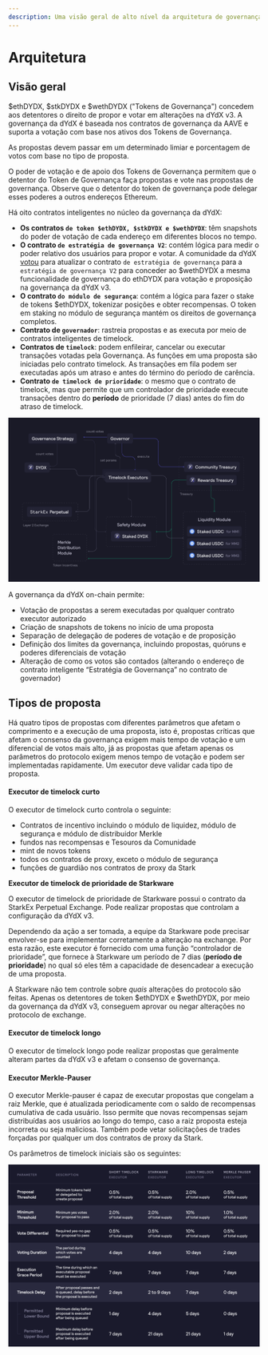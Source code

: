 ```yaml
---
description: Uma visão geral de alto nível da arquitetura de governança.
---
```


# Arquitetura

## Visão geral

$ethDYDX, $stkDYDX e $wethDYDX ("Tokens de Governança") concedem aos detentores o direito de propor e votar em alterações na dYdX v3. A governança da dYdX é baseada nos contratos de governança da AAVE e suporta a votação com base nos ativos dos Tokens de Governança.

As propostas devem passar em um determinado limiar e porcentagem de votos com base no tipo de proposta.

O poder de votação e de apoio dos Tokens de Governança permitem que o detentor do Token de Governança faça propostas e vote nas propostas de governança. Observe que o detentor do token de governança pode delegar esses poderes a outros endereços Ethereum.

Há oito contratos inteligentes no núcleo da governança da dYdX:

* **Os contratos `de token $ethDYDX, $stkDYDX e $wethDYDX`**: têm snapshots do poder de votação de cada endereço em diferentes blocos no tempo.
* **O contrato `de estratégia de governança V2`**: contém lógica para medir o poder relativo dos usuários para propor e votar. A comunidade da dYdX [votou](https://dydx.community/dashboard/proposal/15) para atualizar o contrato `de estratégia de governança` para a `estratégia de governança V2` para conceder ao $wethDYDX a mesma funcionalidade de governança do ethDYDX para votação e proposição na governança da dYdX v3.
* **O contrato `do módulo de segurança`**: contém a lógica para fazer o stake de tokens $ethDYDX, tokenizar posições e obter recompensas. O token em staking no módulo de segurança mantém os direitos de governança completos.
* **Contrato de `governador`**: rastreia propostas e as executa por meio de contratos inteligentes de timelock.
* **Contratos de `timelock`**: podem enfileirar, cancelar ou executar transações votadas pela Governança. As funções em uma proposta são iniciadas pelo contrato timelock. As transações em fila podem ser executadas após um atraso e antes do término do período de carência.
* **Contrato `de timelock de prioridade`**: o mesmo que o contrato de timelock, mas que permite que um controlador de prioridade execute transações dentro do **período** de prioridade (7 dias) antes do fim do atraso de timelock.

![Arquitetura do contrato inteligente](../.gitbook/assets/1-smart-contract-architectue.png)

A governança da dYdX on-chain permite:

* Votação de propostas a serem executadas por qualquer contrato executor autorizado
* Criação de snapshots de tokens no início de uma proposta
* Separação de delegação de poderes de votação e de proposição
* Definição dos limites da governança, incluindo propostas, quóruns e poderes diferenciais de votação
* Alteração de como os votos são contados (alterando o endereço de contrato inteligente “Estratégia de Governança” no contrato de governador)

## Tipos de proposta

Há quatro tipos de propostas com diferentes parâmetros que afetam o comprimento e a execução de uma proposta, isto é, propostas críticas que afetam o consenso da governança exigem mais tempo de votação e um diferencial de votos mais alto, já as propostas que afetam apenas os parâmetros do protocolo exigem menos tempo de votação e podem ser implementadas rapidamente. Um executor deve validar cada tipo de proposta.

#### **Executor de timelock curto**

O executor de timelock curto controla o seguinte:

* Contratos de incentivo incluindo o módulo de liquidez, módulo de segurança e módulo de distribuidor Merkle
* fundos nas recompensas e Tesouros da Comunidade
* mint de novos tokens
* todos os contratos de proxy, exceto o módulo de segurança
* funções de guardião nos contratos de proxy da Stark

**Executor de timelock de prioridade de Starkware**

O executor de timelock de prioridade de Starkware possui o contrato da StarkEx Perpetual Exchange. Pode realizar propostas que controlam a configuração da dYdX v3.

Dependendo da ação a ser tomada, a equipe da Starkware pode precisar envolver-se para implementar corretamente a alteração na exchange. Por esta razão, este executor é fornecido com uma função “controlador de prioridade”, que fornece à Starkware um período de 7 dias (**período de prioridade**) no qual só eles têm a capacidade de desencadear a execução de uma proposta.

A Starkware não tem controle sobre _quais_ alterações do protocolo são feitas. Apenas os detentores de token $ethDYDX e $wethDYDX, por meio da governança da dYdX v3, conseguem aprovar ou negar alterações no protocolo de exchange.

#### **Executor de timelock longo**

O executor de timelock longo pode realizar propostas que geralmente alteram partes da dYdX v3 e afetam o consenso de governança.

#### **Executor Merkle-Pauser**

O executor Merkle-pauser é capaz de executar propostas que congelam a raiz Merkle, que é atualizada periodicamente com o saldo de recompensas cumulativa de cada usuário. Isso permite que novas recompensas sejam distribuídas aos usuários ao longo do tempo, caso a raiz proposta esteja incorreta ou seja maliciosa. Também pode vetar solicitações de trades forçadas por qualquer um dos contratos de proxy da Stark.

Os parâmetros de timelock iniciais são os seguintes:

![Parâmetros de timelock iniciais](../.gitbook/assets/1-initial-timelock-parameters.png)
